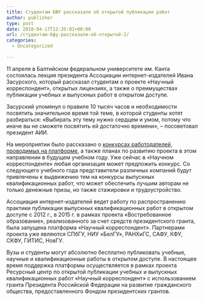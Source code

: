 ```yaml
---
title: Студентам БФУ рассказали об открытой публикации работ
author: publisher
type: post
date: 2018-04-17T12:35:01+00:00
url: /студентам-бфу-рассказали-об-открытой-2/
categories:
  - Uncategorized

---
```

11 апреля в Балтийском федеральном университете им. Канта состоялась лекция президента Ассоциации интернет-издателей Ивана Засурского, который рассказал студентам о проекте «Научный корреспондент», открытых лицензиях, а также о преимуществах публикации учебных и выпускных работ в открытом доступе.

Засурский упомянул о правиле 10 тысяч часов и необходимости посвятить значительное время той теме, в которой студенты хотят разбираться: «Выбирать эту тему нужно сердцем и умом, потому что иначе вы не сможете посвятить ей достаточно времени», – посоветовал президент АИИ.

На мероприятии было рассказано о [конкурсах работодателей, проводимых на платформе][1], а также планах по развитию проекта в этом направлении в будущем учебном году. Уже сейчас в «Научном корреспонденте» любая организация может предложить конкурс. Со следующего учебного года представители различных компаний будут привлечены к выдвижению тем на конкурсы выпускных квалификационных работ, что может обеспечить лучшим авторам не только денежные призы, но также стажировки и трудоустройство.

Ассоциация интернет-издателей ведет работу по распространению практики публикации выпускных квалификационных работ в открытом доступе с 2012 г., в 2015 г. в рамках проекта «Востребованное образование», реализованного за счет средств президентского гранта, была запущена платформа «Научный корреспондент». Партнерами проекта уже являются СПбГУ, НИУ «БелГУ», РАНХиГС, САФУ, КФУ, СКФУ, ГИТИС, НовГУ.

Вузы и студенты могут абсолютно бесплатно публиковать учебные, научные и квалификационные работы в открытом доступе. В настоящее время поддержка платформы осуществляется в рамках проекта Ресурсный центр по открытой публикации учебных и выпускных квалификационных работ «Научный корреспондент» с использованием гранта Президента Российской Федерации на развитие гражданского общества, предоставленного Фондом президентских грантов.

 [1]: http://nauchkor.ru/contests